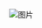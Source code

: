 ![图片](https://github.com/1206yj/Test_Cord/blob/master/%E5%93%AA%E5%90%92.jpg?tdsourcetag=s_pcqq_aiomsg)
